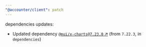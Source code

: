 ```yaml
---
"@accounter/client": patch
---
```

dependencies updates:
  - Updated dependency [`@mui/x-charts@7.23.0` ↗︎](https://www.npmjs.com/package/@mui/x-charts/v/7.23.0) (from `7.22.3`, in `dependencies`)
